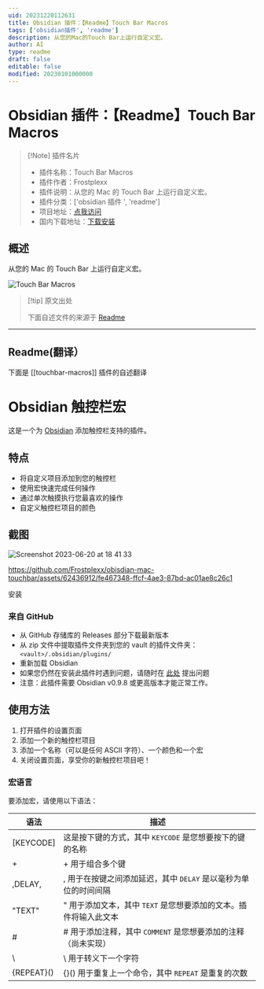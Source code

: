 ```yaml
---
uid: 20231220112631
title: Obsidian 插件：【Readme】Touch Bar Macros
tags: ['obsidian插件', 'readme']
description: 从您的Mac的Touch Bar上运行自定义宏。
author: AI
type: readme
draft: false
editable: false
modified: 20230101000000
---
```


# Obsidian 插件：【Readme】Touch Bar Macros

> [!Note] 插件名片
> - 插件名称：Touch Bar Macros
> - 插件作者：Frostplexx
> - 插件说明：从您的 Mac 的 Touch Bar 上运行自定义宏。
> - 插件分类：['obsidian 插件 ', 'readme']
> - 项目地址：[点我访问](https://github.com/frostplexx/obsidian-touchbar-macros)
> - 国内下载地址：[下载安装](https://pkmer.cn/products/plugin/pluginMarket/?touchbar-macros)

## 概述

从您的 Mac 的 Touch Bar 上运行自定义宏。

![Touch Bar Macros](https://cdn.pkmer.cn/covers/touchbar-macros.png!pkmer)

> [!tip] 原文出处
>
>下面自述文件的来源于 [Readme](https://ghproxy.net/https://raw.githubusercontent.com/Frostplexx/obsidian-touchbar-macros/master/README.md)

---

## Readme(翻译）

下面是 [[touchbar-macros]] 插件的自述翻译

# Obsidian 触控栏宏

这是一个为 [Obsidian](https://obsidian.md/) 添加触控栏支持的插件。

## 特点

- 将自定义项目添加到您的触控栏
- 使用宏快速完成任何操作
- 通过单次触摸执行您最喜欢的操作
- 自定义触控栏项目的颜色

## 截图

![Screenshot 2023-06-20 at 18 41 33](https://cdn.pkmer.cn/covers/touchbar-macros_1_0.png!pkmer)

<https://github.com/Frostplexx/obisdian-mac-touchbar/assets/62436912/fe467348-ffcf-4ae3-87bd-ac01ae8c26c1>

安装

### 来自 GitHub

- 从 GitHub 存储库的 Releases 部分下载最新版本
- 从 zip 文件中提取插件文件夹到您的 vault 的插件文件夹：`<vault>/.obsidian/plugins/`
- 重新加载 Obsidian
- 如果您仍然在安装此插件时遇到问题，请随时在 [此处](https://github.com/Frostplexx/obisdian-mac-touchbar/issues) 提出问题
- 注意：此插件需要 Obsidian v0.9.8 或更高版本才能正常工作。

## 使用方法

1. 打开插件的设置页面
2. 添加一个新的触控栏项目
3. 添加一个名称（可以是任何 ASCII 字符）、一个颜色和一个宏
4. 关闭设置页面，享受你的新触控栏项目吧！

### 宏语言

要添加宏，请使用以下语法：

| 语法       | 描述                                                                                           |
|------------|------------------------------------------------------------------------------------------------|
| [KEYCODE]  | 这是按下键的方式，其中 `KEYCODE` 是您想要按下的键的名称                                          |
| +          | + 用于组合多个键                                                                               |
| ,DELAY,    | , 用于在按键之间添加延迟，其中 `DELAY` 是以毫秒为单位的时间间隔                                 |
| "TEXT"     | " 用于添加文本，其中 `TEXT` 是您想要添加的文本。插件将输入此文本                                |
| #          | # 用于添加注释，其中 `COMMENT` 是您想要添加的注释（尚未实现）                                   |
| \          | \ 用于转义下一个字符                                                                           |
| {REPEAT}() | {}() 用于重复上一个命令，其中 `REPEAT` 是重复的次数                                             |